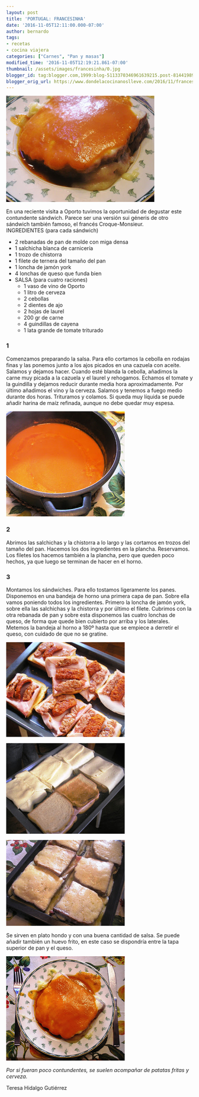 ```yaml
---
layout: post
title: 'PORTUGAL: FRANCESINHA'
date: '2016-11-05T12:11:00.000-07:00'
author: bernardo
tags:
- recetas
- cocina viajera
categories: ["Carnes", "Pan y masas"]
modified_time: '2016-11-05T12:19:21.861-07:00'
thumbnail: /assets/images/francesinha/0.jpg
blogger_id: tag:blogger.com,1999:blog-5113370346961639215.post-8144198985249332537
blogger_orig_url: https://www.dondelacocinanoslleve.com/2016/11/francesinha.html
---
```


![](/assets/images/francesinha/0.jpg)

  
En una reciente visita a Oporto tuvimos la oportunidad de degustar este contundente sándwich. Parece ser una versión sui géneris de otro sándwich también famoso, el francés Croque-Monsieur.  
INGREDIENTES (para cada sándwich)
* 2 rebanadas de pan de molde con miga densa
* 1 salchicha blanca de carnicería
* 1 trozo de chistorra
* 1 filete de ternera del tamaño del pan
* 1 loncha de jamón york
* 4 lonchas de queso que funda bien  
* SALSA (para cuatro raciones)
  * 1 vaso de vino de Oporto
  * 1 litro de cerveza
  * 2 cebollas
  * 2 dientes de ajo
  * 2 hojas de laurel
  * 200 gr de carne
  * 4 guindillas de cayena
  * 1 lata grande de tomate triturado  

### 1

Comenzamos preparando la salsa. Para ello cortamos la cebolla en rodajas finas y las ponemos junto a los ajos picados en una cazuela con aceite. Salamos y dejamos hacer. Cuando esté blanda la cebolla, añadimos la carne muy picada a la cazuela y el laurel y rehogamos. Echamos el tomate y la guindilla y dejamos reducir durante media hora aproximadamente. Por último añadimos el vino y la cerveza. Salamos y tenemos a fuego medio durante dos horas. Trituramos y colamos. Si queda muy líquida se puede añadir harina de maíz refinada, aunque no debe quedar muy espesa.  

![](/assets/images/francesinha/1.jpg)

 

### 2

Abrimos las salchichas y la chistorra a lo largo y las cortamos en trozos del tamaño del pan. Hacemos los dos ingredientes en la plancha. Reservamos. Los filetes los hacemos también a la plancha, pero que queden poco hechos, ya que luego se terminan de hacer en el horno.  

### 3

Montamos los sándwiches. Para ello tostamos ligeramente los panes. Disponemos en una bandeja de horno una primera capa de pan. Sobre ella vamos poniendo todos los ingredientes. Primero la loncha de jamón york, sobre ella las salchichas y la chistorra y por último el filete. Cubrimos con la otra rebanada de pan y sobre esta disponemos las cuatro lonchas de queso, de forma que quede bien cubierto por arriba y los laterales. Metemos la bandeja al horno a 180º hasta que se empiece a derretir el queso, con cuidado de que no se gratine.  

![](/assets/images/francesinha/2.jpg)

  

![](/assets/images/francesinha/3.jpg)

  

![](/assets/images/francesinha/4.jpg)

  
Se sirven en plato hondo y con una buena cantidad de salsa. Se puede añadir también un huevo frito, en este caso se dispondría entre la tapa superior de pan y el queso.  

![](/assets/images/francesinha/5.jpg)

  
_Por si fueran poco contundentes, se suelen acompañar de patatas fritas y cerveza._  

Teresa Hidalgo Gutiérrez
